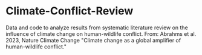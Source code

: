 # Climate-Conflict-Review
Data and code to analyze results from systematic literature review on the influence of climate change on human-wildlife conflict. From: Abrahms et al. 2023, Nature Climate Change "Climate change as a global amplifier of human-wildlife conflict."
